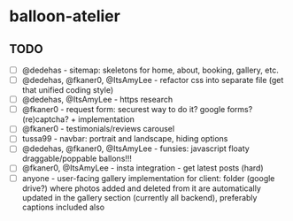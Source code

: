 # balloon-atelier

## TODO

- [ ] @dedehas - sitemap: skeletons for home, about, booking, gallery, etc.
- [ ] @dedehas, @fkaner0, @ItsAmyLee - refactor css into separate file (get that unified coding style)
- [ ] @dedehas, @ItsAmyLee - https research
- [ ] @fkaner0 - request form: securest way to do it? google forms? (re)captcha? + implementation
- [ ] @fkaner0 - testimonials/reviews carousel
- [ ] tussa99 - navbar: portrait and landscape, hiding options
- [ ] @dedehas, @fkaner0, @ItsAmyLee - funsies: javascript floaty draggable/poppable ballons!!!
- [ ] @fkaner0, @ItsAmyLee - insta integration - get latest posts (hard)
- [ ] anyone - user-facing gallery implementation for client: folder (google drive?) where photos added and deleted from it are automatically updated in the gallery section (currently all backend), preferably captions included also
